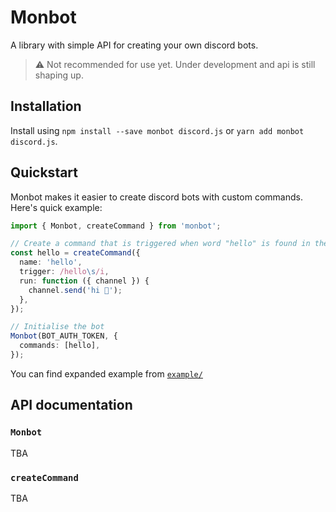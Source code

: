 # Monbot

A library with simple API for creating your own discord bots.

> :warning: Not recommended for use yet. Under development and api is still shaping up.

## Installation

Install using `npm install --save monbot discord.js` or `yarn add monbot discord.js`.

## Quickstart

Monbot makes it easier to create discord bots with custom commands. Here's quick example:

```ts
import { Monbot, createCommand } from 'monbot';

// Create a command that is triggered when word "hello" is found in the message, e.g. "Hello friend!"
const hello = createCommand({
  name: 'hello',
  trigger: /hello\s/i,
  run: function ({ channel }) {
    channel.send('hi 👋');
  },
});

// Initialise the bot
Monbot(BOT_AUTH_TOKEN, {
  commands: [hello],
});
```

You can find expanded example from [`example/`](./example/)

## API documentation

### `Monbot`

TBA

### `createCommand`

TBA
